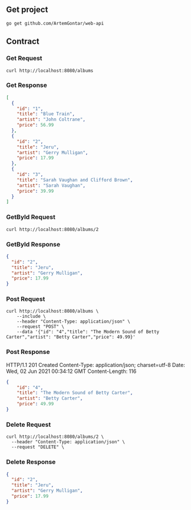 ## Get project

```
go get github.com/ArtemGontar/web-api
```

## Contract

### Get Request

```
curl http://localhost:8080/albums
```

### Get Response
``` json
[
  {
    "id": "1",
    "title": "Blue Train",
    "artist": "John Coltrane",
    "price": 56.99
  },
  {
    "id": "2",
    "title": "Jeru",
    "artist": "Gerry Mulligan",
    "price": 17.99
  },
  {
    "id": "3",
    "title": "Sarah Vaughan and Clifford Brown",
    "artist": "Sarah Vaughan",
    "price": 39.99
  }
]
```
### GetById Request

```
curl http://localhost:8080/albums/2
```

### GetById Response
``` json
{
  "id": "2",
  "title": "Jeru",
  "artist": "Gerry Mulligan",
  "price": 17.99
}
```
### Post Request
```
curl http://localhost:8080/albums \
    --include \
    --header "Content-Type: application/json" \
    --request "POST" \
    --data '{"id": "4","title": "The Modern Sound of Betty Carter","artist": "Betty Carter","price": 49.99}'
```
### Post Response

HTTP/1.1 201 Created
Content-Type: application/json; charset=utf-8
Date: Wed, 02 Jun 2021 00:34:12 GMT
Content-Length: 116

``` json
{
    "id": "4",
    "title": "The Modern Sound of Betty Carter",
    "artist": "Betty Carter",
    "price": 49.99
}
```

### Delete Request

```
curl http://localhost:8080/albums/2 \
  --header "Content-Type: application/json" \
  --request "DELETE" \
```

### Delete Response
``` json
{
  "id": "2",
  "title": "Jeru",
  "artist": "Gerry Mulligan",
  "price": 17.99
}
```

